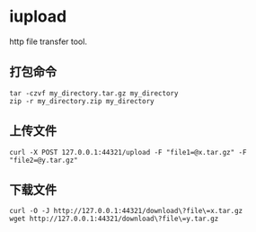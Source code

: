 # iupload

http file transfer tool.

## 打包命令
~~~
tar -czvf my_directory.tar.gz my_directory
zip -r my_directory.zip my_directory
~~~
## 上传文件
~~~
curl -X POST 127.0.0.1:44321/upload -F "file1=@x.tar.gz" -F "file2=@y.tar.gz"
~~~

## 下载文件
~~~
curl -O -J http://127.0.0.1:44321/download\?file\=x.tar.gz
wget http://127.0.0.1:44321/download\?file\=y.tar.gz
~~~
